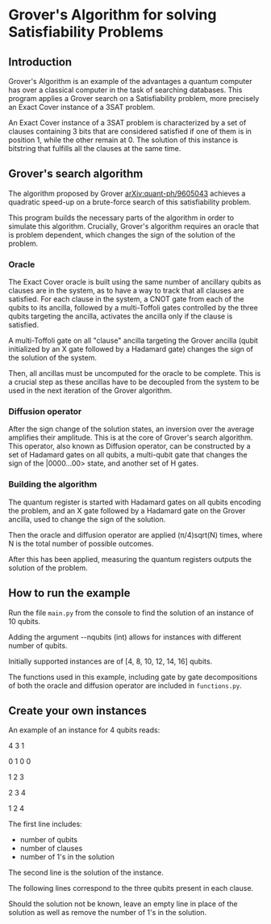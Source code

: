 # Grover's Algorithm for solving Satisfiability Problems

## Introduction

Grover's Algorithm is an example of the advantages a quantum computer has over a classical computer in the task of searching databases. This program applies a Grover search on a Satisfiability problem, more precisely an Exact Cover instance of a 3SAT problem.


An Exact Cover instance of a 3SAT problem is characterized by a set of clauses containing 3 bits that are considered satisfied if one of them is in position 1, while the other remain at 0. The solution of this instance is bitstring that fulfills all the clauses at the same time. 

## Grover's search algorithm

The algorithm proposed by Grover [arXiv:quant-ph/9605043](https://arxiv.org/abs/quant-ph/9605043) achieves a quadratic speed-up on a brute-force search of this satisfiability problem.

This program builds the necessary parts of the algorithm in order to simulate this algorithm. Crucially, Grover's algorithm requires an oracle that is problem dependent, which changes the sign of the solution of the problem. 

### Oracle

The Exact Cover oracle is built using the same number of ancillary qubits as clauses are in the system, as to have a way to track that all clauses are satisfied. For each clause in the system, a CNOT gate from each of the qubits to its ancilla, followed by a multi-Toffoli gates controlled by the three qubits targeting the ancilla, activates the ancilla only if the clause is satisfied.

A multi-Toffoli gate on all "clause" ancilla targeting the Grover ancilla (qubit initialized by an X gate followed by a Hadamard gate) changes the sign of the solution of the system. 

Then, all ancillas must be uncomputed for the oracle to be complete. This is a crucial step as these ancillas have to be decoupled from the system to be used in the next iteration of the Grover algorithm.

### Diffusion operator

After the sign change of the solution states, an inversion over the average amplifies their amplitude. This is at the core of Grover's search algorithm. This operator, also known as Diffusion operator, can be constructed by a set of Hadamard gates on all qubits, a multi-qubit gate that changes the sign of the |0000...00> state, and another set of H gates. 

### Building the algorithm

The quantum register is started with Hadamard gates on all qubits encoding the problem, and an X gate followed by a Hadamard gate on the Grover ancilla, used to change the sign of the solution. 

Then the oracle and diffusion operator are applied (π/4)sqrt(N) times, where N is the total number of possible outcomes.

After this has been applied, measuring the quantum registers outputs the solution of the problem. 

## How to run the example

Run the file `main.py` from the console to find the solution of an instance of 10 qubits.

Adding the argument --nqubits (int) allows for instances with different number of qubits.

Initially supported instances are of [4, 8, 10, 12, 14, 16] qubits.

The functions used in this example, including gate by gate decompositions of both the oracle and diffusion operator are included in `functions.py`.

## Create your own instances

An example of an instance for 4 qubits reads:

 4 3 1

0 1 0 0

 1 2 3

 2 3 4

 1 2 4

The first line includes:
- number of qubits
- number of clauses
- number of 1's in the solution

The second line is the solution of the instance.

The following lines correspond to the three qubits present in each clause.

Should the solution not be known, leave an empty line in place of the solution as well as remove the number of 1's in the solution.
